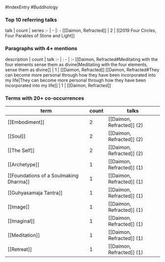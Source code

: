 #IndexEntry #Buddhology
### Top 10 referring talks
talk | count | series
:- | - |: -
[[Daimon, Refracted]] | 2 | [[2019 Four Circles, Four Parables of Stone and Light]]

### Paragraphs with 4+ mentions
description | count | talk
:- | : - | :-
[[Daimon, Refracted#Meditating with the four elements sense them as divine\|Meditating with the four elements, sense them as divine]] | 1 | [[Daimon, Refracted]]
[[Daimon, Refracted#They can become more personal through how they have been incorporated into my life\|They can become more personal through how they have been incorporated into my life]] | 1 | [[Daimon, Refracted]]

### Terms with 20+ co-occurrences
term | count | talks
-|-|-
[[Embodiment]] | 2 | <span class="counts">[[Daimon, Refracted]] (2)</span> 
[[Soul]] | 2 | <span class="counts">[[Daimon, Refracted]] (2)</span> 
[[The Self]] | 2 | <span class="counts">[[Daimon, Refracted]] (2)</span> 
[[Archetype]] | 1 | <span class="counts">[[Daimon, Refracted]] (1)</span> 
[[Foundations of a Soulmaking Dharma]] | 1 | <span class="counts">[[Daimon, Refracted]] (1)</span> 
[[Guhyasamaja Tantra]] | 1 | <span class="counts">[[Daimon, Refracted]] (1)</span> 
[[Image]] | 1 | <span class="counts">[[Daimon, Refracted]] (1)</span> 
[[Imaginal]] | 1 | <span class="counts">[[Daimon, Refracted]] (1)</span> 
[[Meditation]] | 1 | <span class="counts">[[Daimon, Refracted]] (1)</span> 
[[Retreat]] | 1 | <span class="counts">[[Daimon, Refracted]] (1)</span> 

